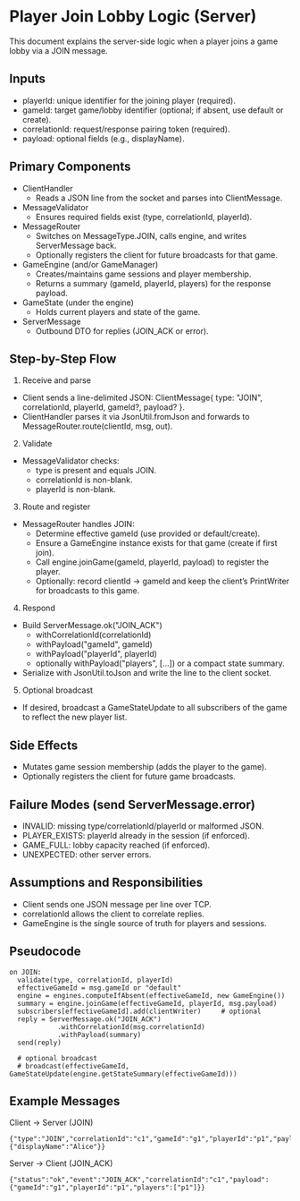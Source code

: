 # Player Join Lobby Logic (Server)

This document explains the server-side logic when a player joins a game lobby via a JOIN message.

## Inputs
- playerId: unique identifier for the joining player (required).
- gameId: target game/lobby identifier (optional; if absent, use default or create).
- correlationId: request/response pairing token (required).
- payload: optional fields (e.g., displayName).

## Primary Components
- ClientHandler
  - Reads a JSON line from the socket and parses into ClientMessage.
- MessageValidator
  - Ensures required fields exist (type, correlationId, playerId).
- MessageRouter
  - Switches on MessageType.JOIN, calls engine, and writes ServerMessage back.
  - Optionally registers the client for future broadcasts for that game.
- GameEngine (and/or GameManager)
  - Creates/maintains game sessions and player membership.
  - Returns a summary (gameId, playerId, players) for the response payload.
- GameState (under the engine)
  - Holds current players and state of the game.
- ServerMessage
  - Outbound DTO for replies (JOIN_ACK or error).

## Step-by-Step Flow

1) Receive and parse
- Client sends a line-delimited JSON: ClientMessage{ type: "JOIN", correlationId, playerId, gameId?, payload? }.
- ClientHandler parses it via JsonUtil.fromJson and forwards to MessageRouter.route(clientId, msg, out).

2) Validate
- MessageValidator checks:
  - type is present and equals JOIN.
  - correlationId is non-blank.
  - playerId is non-blank.

3) Route and register
- MessageRouter handles JOIN:
  - Determine effective gameId (use provided or default/create).
  - Ensure a GameEngine instance exists for that game (create if first join).
  - Call engine.joinGame(gameId, playerId, payload) to register the player.
  - Optionally: record clientId -> gameId and keep the client’s PrintWriter for broadcasts to this game.

4) Respond
- Build ServerMessage.ok("JOIN_ACK")
  - withCorrelationId(correlationId)
  - withPayload("gameId", gameId)
  - withPayload("playerId", playerId)
  - optionally withPayload("players", [...]) or a compact state summary.
- Serialize with JsonUtil.toJson and write the line to the client socket.

5) Optional broadcast
- If desired, broadcast a GameStateUpdate to all subscribers of the game to reflect the new player list.

## Side Effects
- Mutates game session membership (adds the player to the game).
- Optionally registers the client for future game broadcasts.

## Failure Modes (send ServerMessage.error)
- INVALID: missing type/correlationId/playerId or malformed JSON.
- PLAYER_EXISTS: playerId already in the session (if enforced).
- GAME_FULL: lobby capacity reached (if enforced).
- UNEXPECTED: other server errors.

## Assumptions and Responsibilities
- Client sends one JSON message per line over TCP.
- correlationId allows the client to correlate replies.
- GameEngine is the single source of truth for players and sessions.

## Pseudocode

```
on JOIN:
  validate(type, correlationId, playerId)
  effectiveGameId = msg.gameId or "default"
  engine = engines.computeIfAbsent(effectiveGameId, new GameEngine())
  summary = engine.joinGame(effectiveGameId, playerId, msg.payload)
  subscribers[effectiveGameId].add(clientWriter)     # optional
  reply = ServerMessage.ok("JOIN_ACK")
            .withCorrelationId(msg.correlationId)
            .withPayload(summary)
  send(reply)

  # optional broadcast
  # broadcast(effectiveGameId, GameStateUpdate(engine.getStateSummary(effectiveGameId)))
```

## Example Messages

Client -> Server (JOIN)
```
{"type":"JOIN","correlationId":"c1","gameId":"g1","playerId":"p1","payload":{"displayName":"Alice"}}
```

Server -> Client (JOIN_ACK)
```
{"status":"ok","event":"JOIN_ACK","correlationId":"c1","payload":{"gameId":"g1","playerId":"p1","players":["p1"]}}
```